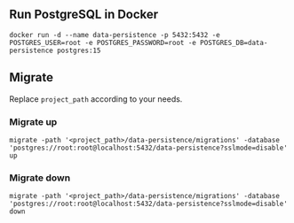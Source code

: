 ## Run PostgreSQL in Docker
```shell
docker run -d --name data-persistence -p 5432:5432 -e POSTGRES_USER=root -e POSTGRES_PASSWORD=root -e POSTGRES_DB=data-persistence postgres:15
```

## Migrate
Replace `project_path` according to your needs.

### Migrate up
```shell
migrate -path '<project_path>/data-persistence/migrations' -database 'postgres://root:root@localhost:5432/data-persistence?sslmode=disable' up
```

### Migrate down
```shell
migrate -path '<project_path>/data-persistence/migrations' -database 'postgres://root:root@localhost:5432/data-persistence?sslmode=disable' down
```
